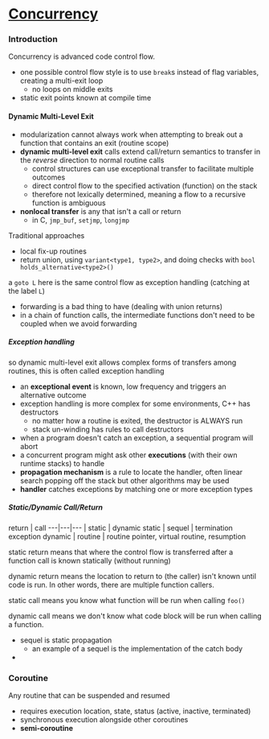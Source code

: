 # [Concurrency](https://www.student.cs.uwaterloo.ca/~cs343/documents/notes.pdf)

### Introduction
Concurrency is advanced code control flow.
- one possible control flow style is to use `break`s instead of flag variables, creating a multi-exit loop
  - no loops on middle exits
- static exit points known at compile time

#### Dynamic Multi-Level Exit
- modularization cannot always work when attempting to break out a function that contains an exit (routine scope)
- **dynamic multi-level exit** calls extend call/return semantics to transfer in the *reverse* direction to normal routine calls
  - control structures can use exceptional transfer to facilitate multiple outcomes
  - direct control flow to the specified activation (function) on the stack
  - therefore not lexically determined, meaning a flow to a recursive function is ambiguous
- **nonlocal transfer** is any that isn't a call or return
  - in C, `jmp_buf`, `setjmp`, `longjmp`

Traditional approaches
- local fix-up routines
- return union, using `variant<type1, type2>`, and doing checks with `bool holds_alternative<type2>()`

a `goto L` here is the same control flow as exception handling (catching at the label `L`)
- forwarding is a bad thing to have (dealing with union returns)
- in a chain of function calls, the intermediate functions don't need to be coupled when we avoid forwarding

##### Exception handling
so dynamic multi-level exit allows complex forms of transfers among routines, this is often called exception handling
- an **exceptional event** is known, low frequency and triggers an alternative outcome
- exception handling is more complex for some environments, C++ has destructors
  - no matter how a routine is exited, the destructor is ALWAYS run
  - stack un-winding has rules to call destructors
- when a program doesn't catch an exception, a sequential program will abort
- a concurrent program might ask other **executions** (with their own runtime stacks) to handle
- **propagation mechanism** is a rule to locate the handler, often linear search popping off the stack but other algorithms may be used
- **handler** catches exceptions by matching one or more exception types

##### Static/Dynamic Call/Return
return  | call
---|---|---
        | static | dynamic
static  | sequel | termination exception
dynamic | routine | routine pointer, virtual routine, resumption

static return means that where the control flow is transferred after a function call is known statically (without running)

dynamic return means the location to return to (the caller) isn't known until code is run. In other words, there are multiple function callers.

static call means you know what function will be run when calling `foo()`

dynamic call means we don't know what code block will be run when calling a function.


- sequel is static propagation
  - an example of a sequel is the implementation of the catch body
-

### Coroutine
Any routine that can be suspended and resumed
- requires execution location, state, status (active, inactive, terminated)
- synchronous execution alongside other coroutines
- **semi-coroutine**
